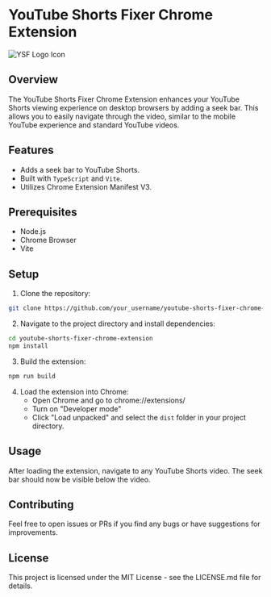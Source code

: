 # YouTube Shorts Fixer Chrome Extension
![YSF Logo Icon](https://github.com/[YassineGherbi]/[youtube-shorts-fixer-chrome-extension]/blob/main/public/icons/icon1024.png?raw=true)

## Overview

The YouTube Shorts Fixer Chrome Extension enhances your YouTube Shorts viewing experience on desktop browsers by adding a seek bar. This allows you to easily navigate through the video, similar to the mobile YouTube experience and standard YouTube videos.

## Features

- Adds a seek bar to YouTube Shorts.
- Built with `TypeScript` and `Vite`.
- Utilizes Chrome Extension Manifest V3.

## Prerequisites

- Node.js
- Chrome Browser
- Vite

## Setup

1. Clone the repository:

```bash
git clone https://github.com/your_username/youtube-shorts-fixer-chrome-extension.git
```

2. Navigate to the project directory and install dependencies:

```bash
cd youtube-shorts-fixer-chrome-extension
npm install
```

3. Build the extension:

```bash
npm run build
```

4. Load the extension into Chrome:
   - Open Chrome and go to chrome://extensions/
   - Turn on "Developer mode"
   - Click "Load unpacked" and select the `dist` folder in your project directory.

## Usage

After loading the extension, navigate to any YouTube Shorts video. The seek bar should now be visible below the video.

## Contributing

Feel free to open issues or PRs if you find any bugs or have suggestions for improvements.

## License

This project is licensed under the MIT License - see the LICENSE.md file for details.

